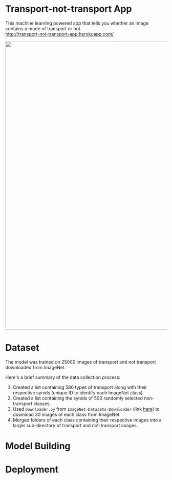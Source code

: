 # Transport-not-transport App
This machine learning powered app that tells you whether an image contains a mode of transport or not. <br>
http://transport-not-transport-app.herokuapp.com/

<img src="https://user-images.githubusercontent.com/73251461/151201732-b5eeffdc-e64a-4f7f-a9d1-0afe444ff37c.png" width="900">

# Dataset
The model was trained on 25000 images of transport and not transport downloaded from ImageNet. 

Here's a brief summary of the data collection process:
1. Created a list containing 580 types of transport along with their respective synids (unique ID to identify each ImageNet class).
2. Created a list containing the synids of 500 randomly selected non-transport classes. 
3. Used `downloader.py` from `ImageNet-Datasets-Downloader` (link [here](https://github.com/mf1024/ImageNet-Datasets-Downloader)) to download 30 images of each class from ImageNet
4. Merged folders of each class containing their respective images into a larger sub-directory of transport and not-transport images. 

# Model Building

# Deployment
